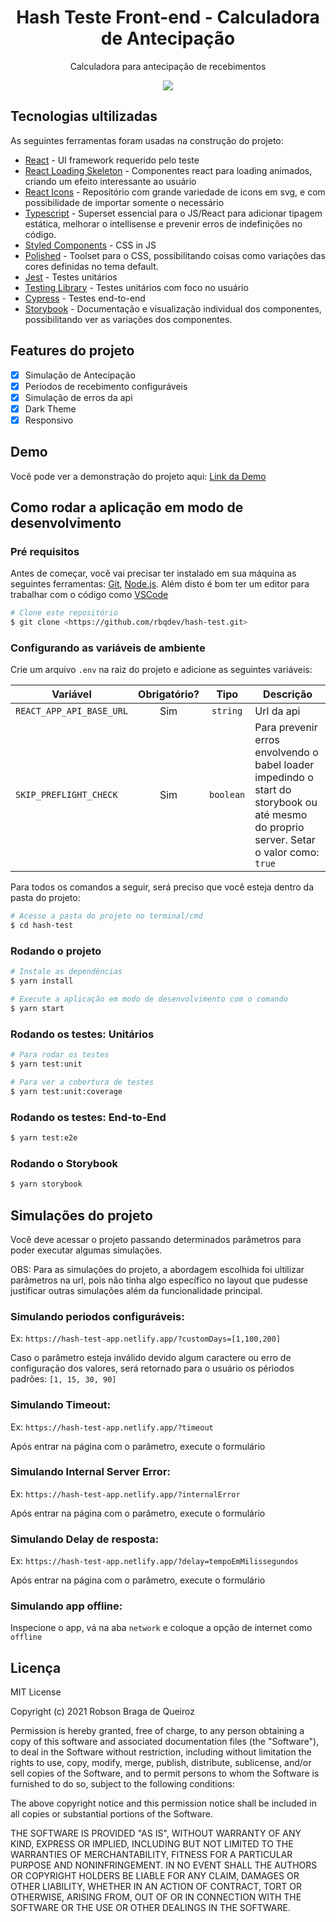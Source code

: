 <h1 align="center"> Hash Teste Front-end - Calculadora de Antecipação</h1>

<p align="center">Calculadora para antecipação de recebimentos</p>

<p align="center"><img src="https://i.ibb.co/Sf3pfCX/Captura-de-Tela-2021-03-15-a-s-00-28-15.png" /></p>


## Tecnologias ultilizadas

As seguintes ferramentas foram usadas na construção do projeto:

* [React](https://reactjs.org/) - UI framework requerido pelo teste
* [React Loading Skeleton](https://github.com/dvtng/react-loading-skeleton#readme) - Componentes react para loading animados, criando um efeito interessante ao usuário
* [React Icons](https://react-icons.github.io/react-icons/) - Repositório com grande variedade de icons em svg, e com possibilidade de importar somente o necessário
* [Typescript](https://www.typescriptlang.org/) - Superset essencial para o JS/React para adicionar tipagem estática, melhorar o intellisense e prevenir erros de indefinições no código.
* [Styled Components](https://styled-components.com/) - CSS in JS
* [Polished](https://polished.js.org/) - Toolset para o CSS, possibilitando coisas como variações das cores definidas no tema default.
* [Jest](https://jestjs.io/) - Testes unitários
* [Testing Library](https://testing-library.com/) - Testes unitários com foco no usuário
* [Cypress](https://www.cypress.io/) - Testes end-to-end
* [Storybook](https://storybook.js.org/) - Documentação e visualização individual dos componentes, possibilitando ver as variações dos componentes.


## Features do projeto
- [x] Simulação de Antecipação
- [x] Períodos de recebimento configuráveis
- [x] Simulação de erros da api
- [x] Dark Theme
- [x] Responsivo

## Demo
Você pode ver a demonstração do projeto aqui: [Link da Demo](https://hash-test-app.netlify.app/)

## Como rodar a aplicação em modo de desenvolvimento

### Pré requisitos
Antes de começar, você vai precisar ter instalado em sua máquina as seguintes ferramentas:
[Git](https://git-scm.com), [Node.js](https://nodejs.org/en/). 
Além disto é bom ter um editor para trabalhar com o código como [VSCode](https://code.visualstudio.com/)

```bash
# Clone este repositório
$ git clone <https://github.com/rbqdev/hash-test.git>
```

### Configurando as variáveis de ambiente

Crie um arquivo `.env` na raiz do projeto e adicione as seguintes variáveis:

| Variável       | Obrigatório? | Tipo  | Descrição |       
| ------------- |:-------------:|:-------------:| -------------|
| `REACT_APP_API_BASE_URL`     | Sim | `string` | Url da api |
| `SKIP_PREFLIGHT_CHECK`      | Sim  | `boolean` | Para prevenir erros envolvendo o babel loader impedindo o start do storybook ou até mesmo do proprio server. Setar o valor como: `true` |

Para todos os comandos a seguir, será preciso que você esteja dentro da pasta do projeto:
```bash
# Acesse a pasta do projeto no terminal/cmd
$ cd hash-test
```

### Rodando o projeto
```bash
# Instale as dependências
$ yarn install

# Execute a aplicação em modo de desenvolvimento com o comando
$ yarn start
```

### Rodando os testes: Unitários
```bash
# Para rodar os testes
$ yarn test:unit

# Para ver a cobertura de testes
$ yarn test:unit:coverage
```
### Rodando os testes: End-to-End
```bash
$ yarn test:e2e
```
### Rodando o Storybook
```bash
$ yarn storybook
```

## Simulações do projeto

Você deve acessar o projeto passando determinados parâmetros para poder executar algumas simulações.

OBS: Para as simulações do projeto, a abordagem escolhida foi ultilizar parâmetros na url, pois não tinha algo específico no layout que pudesse justificar outras simulações além da funcionalidade principal.


### Simulando periodos configuráveis:

Ex: `https://hash-test-app.netlify.app/?customDays=[1,100,200]`
 
Caso o parâmetro esteja inválido devido algum caractere ou erro de configuração dos valores, será retornado para o usuário os périodos padrões: `[1, 15, 30, 90]`

### Simulando Timeout:

Ex: `https://hash-test-app.netlify.app/?timeout`

Após entrar na página com o parâmetro, execute o formulário

### Simulando Internal Server Error:

Ex: `https://hash-test-app.netlify.app/?internalError`

Após entrar na página com o parâmetro, execute o formulário

### Simulando Delay de resposta:

Ex: `https://hash-test-app.netlify.app/?delay=tempoEmMilissegundos`

Após entrar na página com o parâmetro, execute o formulário

### Simulando app offline:

Inspecione o app, vá na aba `network` e coloque a opção de internet como `offline`

## Licença

MIT License

Copyright (c) 2021 Robson Braga de Queiroz 

Permission is hereby granted, free of charge, to any person obtaining a copy
of this software and associated documentation files (the "Software"), to deal
in the Software without restriction, including without limitation the rights
to use, copy, modify, merge, publish, distribute, sublicense, and/or sell
copies of the Software, and to permit persons to whom the Software is
furnished to do so, subject to the following conditions:

The above copyright notice and this permission notice shall be included in all
copies or substantial portions of the Software.

THE SOFTWARE IS PROVIDED "AS IS", WITHOUT WARRANTY OF ANY KIND, EXPRESS OR
IMPLIED, INCLUDING BUT NOT LIMITED TO THE WARRANTIES OF MERCHANTABILITY,
FITNESS FOR A PARTICULAR PURPOSE AND NONINFRINGEMENT. IN NO EVENT SHALL THE
AUTHORS OR COPYRIGHT HOLDERS BE LIABLE FOR ANY CLAIM, DAMAGES OR OTHER
LIABILITY, WHETHER IN AN ACTION OF CONTRACT, TORT OR OTHERWISE, ARISING FROM,
OUT OF OR IN CONNECTION WITH THE SOFTWARE OR THE USE OR OTHER DEALINGS IN THE
SOFTWARE.

